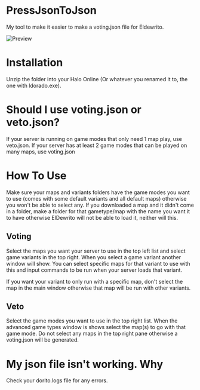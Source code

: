 # PressJsonToJson
My tool to make it easier to make a voting.json file for Eldewrito.

![Preview](https://i.imgur.com/acivcXr.png)

# Installation
Unzip the folder into your Halo Online (Or whatever you renamed it to, the one with ldorado.exe).

# Should I use voting.json or veto.json?
If your server is running on game modes that only need 1 map play, use veto.json.
If your server has at least 2 game modes that can be played on many maps, use voting.json

# How To Use
Make sure your maps and variants folders have the game modes you want to use (comes with some default variants and all default maps) otherwise you won't be able to select any.
If you downloaded a map and it didn't come in a folder, make a folder for that gametype/map with the name you want it to have otherwise ElDewrito will not be able to load it, neither will this.

## Voting
Select the maps you want your server to use in the top left list and select game variants in the top right.
When you select a game variant another window will show. You can select specific maps for that variant to use with this and input commands to be run when your server loads that variant.

If you want your variant to only run with a specific map, don't select the map in the main window otherwise that map will be run with other variants.

## Veto
Select the game modes you want to use in the top right list. When the advanced game types window is shows select the map(s) to go with that game mode. Do not select any maps in the top right pane otherwise a voting.json will be generated.

# My json file isn't working. Why
Check your dorito.logs file for any errors.
